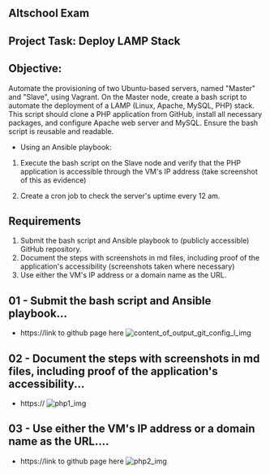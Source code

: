 ## Altschool Exam

## Project Task: Deploy LAMP Stack

## Objective:

Automate the provisioning of two Ubuntu-based servers, named "Master" and "Slave", using Vagrant.
On the Master node, create a bash script to automate the deployment of a LAMP (Linux, Apache, MySQL, PHP) stack.
This script should clone a PHP application from GitHub, install all necessary packages, and configure Apache web server and MySQL.
Ensure the bash script is reusable and readable.

- Using an Ansible playbook:


1. Execute the bash script on the Slave node and verify that the PHP application is accessible through the VM's IP address (take screenshot of this as evidence)

2. Create a cron job to check the server's uptime every 12 am.

## Requirements

1. Submit the bash script and Ansible playbook to (publicly accessible) GitHub repository.
2. Document the steps with screenshots in md files, including proof of the application's accessibility (screenshots taken where necessary)
3. Use either the VM's IP address or a domain name as the URL.



## 01 - Submit the bash script and Ansible playbook...
- https://link to github page here
![content_of_output_git_config_l_img](<images/.jpg>)

## 02 - Document the steps with screenshots in md files, including proof of the application's accessibility...
- https://
![php1_img](<images/php1.jpeg>)

## 03 - Use either the VM's IP address or a domain name as the URL....
- https://link to github page here
![php2_img](<images/php2.jpeg>)

